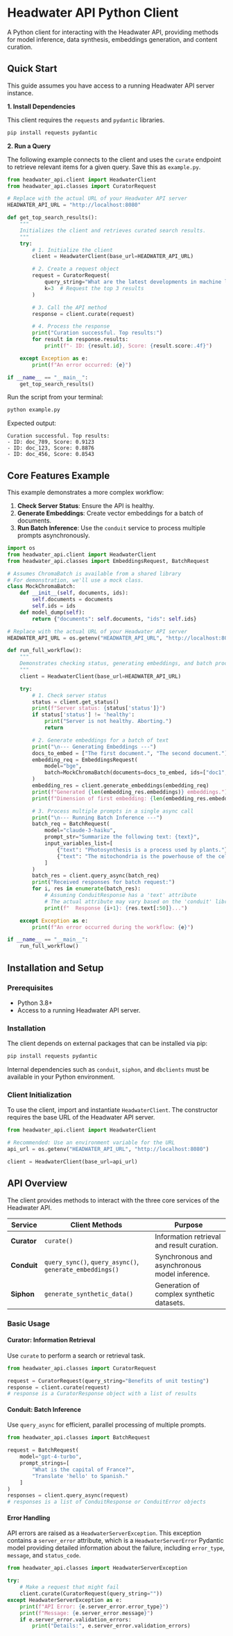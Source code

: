 # Headwater API Python Client

A Python client for interacting with the Headwater API, providing methods for model inference, data synthesis, embeddings generation, and content curation.

## Quick Start

This guide assumes you have access to a running Headwater API server instance.

**1. Install Dependencies**

This client requires the `requests` and `pydantic` libraries.

```bash
pip install requests pydantic
```

**2. Run a Query**

The following example connects to the client and uses the `curate` endpoint to retrieve relevant items for a given query. Save this as `example.py`.

```python
from headwater_api.client import HeadwaterClient
from headwater_api.classes import CuratorRequest

# Replace with the actual URL of your Headwater API server
HEADWATER_API_URL = "http://localhost:8080"

def get_top_search_results():
    """
    Initializes the client and retrieves curated search results.
    """
    try:
        # 1. Initialize the client
        client = HeadwaterClient(base_url=HEADWATER_API_URL)

        # 2. Create a request object
        request = CuratorRequest(
            query_string="What are the latest developments in machine learning?",
            k=3  # Request the top 3 results
        )

        # 3. Call the API method
        response = client.curate(request)

        # 4. Process the response
        print("Curation successful. Top results:")
        for result in response.results:
            print(f"- ID: {result.id}, Score: {result.score:.4f}")

    except Exception as e:
        print(f"An error occurred: {e}")

if __name__ == "__main__":
    get_top_search_results()
```

Run the script from your terminal:

```bash
python example.py
```

Expected output:

```
Curation successful. Top results:
- ID: doc_789, Score: 0.9123
- ID: doc_123, Score: 0.8876
- ID: doc_456, Score: 0.8543
```

## Core Features Example

This example demonstrates a more complex workflow:
1.  **Check Server Status**: Ensure the API is healthy.
2.  **Generate Embeddings**: Create vector embeddings for a batch of documents.
3.  **Run Batch Inference**: Use the `conduit` service to process multiple prompts asynchronously.

```python
import os
from headwater_api.client import HeadwaterClient
from headwater_api.classes import EmbeddingsRequest, BatchRequest

# Assumes ChromaBatch is available from a shared library
# For demonstration, we'll use a mock class.
class MockChromaBatch:
    def __init__(self, documents, ids):
        self.documents = documents
        self.ids = ids
    def model_dump(self):
        return {"documents": self.documents, "ids": self.ids}

# Replace with the actual URL of your Headwater API server
HEADWATER_API_URL = os.getenv("HEADWATER_API_URL", "http://localhost:8080")

def run_full_workflow():
    """
    Demonstrates checking status, generating embeddings, and batch processing.
    """
    client = HeadwaterClient(base_url=HEADWATER_API_URL)

    try:
        # 1. Check server status
        status = client.get_status()
        print(f"Server status: {status['status']}")
        if status['status'] != 'healthy':
            print("Server is not healthy. Aborting.")
            return

        # 2. Generate embeddings for a batch of text
        print("\n--- Generating Embeddings ---")
        docs_to_embed = ["The first document.", "The second document."]
        embedding_req = EmbeddingsRequest(
            model="bge",
            batch=MockChromaBatch(documents=docs_to_embed, ids=["doc1", "doc2"])
        )
        embedding_res = client.generate_embeddings(embedding_req)
        print(f"Generated {len(embedding_res.embeddings)} embeddings.")
        print(f"Dimension of first embedding: {len(embedding_res.embeddings[0])}")

        # 3. Process multiple prompts in a single async call
        print("\n--- Running Batch Inference ---")
        batch_req = BatchRequest(
            model="claude-3-haiku",
            prompt_str="Summarize the following text: {text}",
            input_variables_list=[
                {"text": "Photosynthesis is a process used by plants."},
                {"text": "The mitochondria is the powerhouse of the cell."}
            ]
        )
        batch_res = client.query_async(batch_req)
        print("Received responses for batch request:")
        for i, res in enumerate(batch_res):
            # Assuming ConduitResponse has a 'text' attribute
            # The actual attribute may vary based on the 'conduit' library
            print(f"  Response {i+1}: {res.text[:50]}...")

    except Exception as e:
        print(f"An error occurred during the workflow: {e}")

if __name__ == "__main__":
    run_full_workflow()
```

## Installation and Setup

### Prerequisites
*   Python 3.8+
*   Access to a running Headwater API server.

### Installation
The client depends on external packages that can be installed via pip:
```bash
pip install requests pydantic
```
Internal dependencies such as `conduit`, `siphon`, and `dbclients` must be available in your Python environment.

### Client Initialization
To use the client, import and instantiate `HeadwaterClient`. The constructor requires the base URL of the Headwater API server.

```python
from headwater_api.client import HeadwaterClient

# Recommended: Use an environment variable for the URL
api_url = os.getenv("HEADWATER_API_URL", "http://localhost:8080")

client = HeadwaterClient(base_url=api_url)
```

## API Overview

The client provides methods to interact with the three core services of the Headwater API.

| Service   | Client Methods                         | Purpose                                      |
|-----------|----------------------------------------|----------------------------------------------|
| **Curator** | `curate()`                             | Information retrieval and result curation.   |
| **Conduit** | `query_sync()`, `query_async()`, `generate_embeddings()` | Synchronous and asynchronous model inference. |
| **Siphon**  | `generate_synthetic_data()`            | Generation of complex synthetic datasets.    |

### Basic Usage

#### Curator: Information Retrieval
Use `curate` to perform a search or retrieval task.

```python
from headwater_api.classes import CuratorRequest

request = CuratorRequest(query_string="Benefits of unit testing")
response = client.curate(request)
# response is a CuratorResponse object with a list of results
```

#### Conduit: Batch Inference
Use `query_async` for efficient, parallel processing of multiple prompts.

```python
from headwater_api.classes import BatchRequest

request = BatchRequest(
    model="gpt-4-turbo",
    prompt_strings=[
        "What is the capital of France?",
        "Translate 'hello' to Spanish."
    ]
)
responses = client.query_async(request)
# responses is a list of ConduitResponse or ConduitError objects
```

#### Error Handling
API errors are raised as a `HeadwaterServerException`. This exception contains a `server_error` attribute, which is a `HeadwaterServerError` Pydantic model providing detailed information about the failure, including `error_type`, `message`, and `status_code`.

```python
from headwater_api.classes import HeadwaterServerException

try:
    # Make a request that might fail
    client.curate(CuratorRequest(query_string=""))
except HeadwaterServerException as e:
    print(f"API Error: {e.server_error.error_type}")
    print(f"Message: {e.server_error.message}")
    if e.server_error.validation_errors:
        print("Details:", e.server_error.validation_errors)
```
